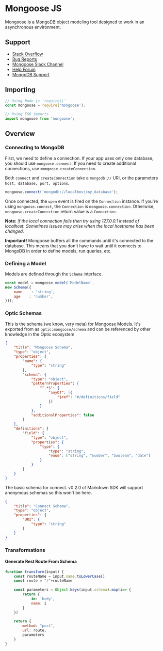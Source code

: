 <!-- metadata name="mongoose" author="optic" version="0.1.0" -->

<!-- DEPENDENCIES optic:rest@0.1.0 -->
     
# Mongoose JS

Mongoose is a [MongoDB](https://www.mongodb.org/) object modeling tool designed to work in an asynchronous environment.

## Support

  - [Stack Overflow](http://stackoverflow.com/questions/tagged/mongoose)
  - [Bug Reports](https://github.com/Automattic/mongoose/issues/optic:mongoose@0.1.0.md)
  - [Mongoose Slack Channel](http://slack.mongoosejs.io/)
  - [Help Forum](http://groups.google.com/group/mongoose-orm)
  - [MongoDB Support](https://docs.mongodb.org/manual/support/)

## Importing

```javascript
// Using Node.js `require()`
const mongoose = require('mongoose');

// Using ES6 imports
import mongoose from 'mongoose';
```

## Overview

### Connecting to MongoDB

First, we need to define a connection. If your app uses only one database, you should use `mongoose.connect`. If you need to create additional connections, use `mongoose.createConnection`.

Both `connect` and `createConnection` take a `mongodb://` URI, or the parameters `host, database, port, options`.

<!-- 
lens-def
name="Connect to MongoDB"
id="connect-to"
language="es7"
schema="connect"
'mongodb'.containing => URI
-->
```javascript
mongoose.connect('mongodb://localhost/my_database');
```

Once connected, the `open` event is fired on the `Connection` instance. If you're using `mongoose.connect`, the `Connection` is `mongoose.connection`. Otherwise, `mongoose.createConnection` return value is a `Connection`.

**Note:** _If the local connection fails then try using 127.0.0.1 instead of localhost. Sometimes issues may arise when the local hostname has been changed._

**Important!** Mongoose buffers all the commands until it's connected to the database. This means that you don't have to wait until it connects to MongoDB in order to define models, run queries, etc.

### Defining a Model

Models are defined through the `Schema` interface.

<!-- 
lens-def
name="Define Model"
id="define"
language="es7"
schema="mongoose-schema"
'model' => name
'{'.starting => schema 
-->
```javascript
const model = mongoose.model('ModelName', 
new Schema({
    name    : 'string',
    age    : 'number',
}));
```

### Optic Schemas
This is the schema (we know, very meta) for Mongoose Models. It's exported from as `optic:mongoose/schema` and can be referenced by other knowledge in the Optic ecosystem 
<!-- schema-def
     id='schema' --> 
```json
{
	"title": "Mongoose Schema",
	"type": "object",
	"properties": {
		"name": {
			"type": "string"
		},
		"schema": {
			"type": "object",
			"patternProperties": {
				"^.*$": {
					"anyOf": [{
						"$ref": "#/definitions/field"
					}]
				}
			},
			"additionalProperties": false
		}
	},
	"definitions": {
		"field": {
			"type": "object",
			"properties": {
				"type": {
					"type": "string",
					"enum": ["string", "number", "boolean", "date"]
				}
			}
		}
	}
}
```
The basic schema for connect. v0.2.0 of Markdown SDK will support anonymous schemas so this won't be here. 
<!-- schema-def
     id='connect' --> 
```json
{
	"title": "Connect Schema",
	"type": "object",
	"properties": {
		"URI": {
			"type": "string"
		}
    }
}
```


### Transformations
#### Generate Rest Route From Schema
<!-- transformation-def
yields="Create Route"
input="schema"
output="optic:rest/route" -->
```javascript
function transform(input) {
    const routeName = input.name.toLowerCase()
    const route = "/"+routeName
    
    const parameters = Object.keys(input.schema).map(i=> {
        return {
            in: 'body',
            name: i
        }
    })
    
    return {
        method: "post",
        url: route,
        parameters
    }
}
```